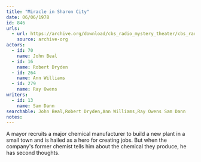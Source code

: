 ```yaml
---
title: "Miracle in Sharon City"
date: 06/06/1978
id: 846
urls: 
  - url: https://archive.org/download/cbs_radio_mystery_theater/cbs_radio_mystery_theater-0801-0850.zip/cbs_radio_mystery_theater-0801-0850%2Fcbsrmt_0846_miracle_in_sharon_city.mp3
    source: archive-org
actors:  
  - id: 70
    name: John Beal  
  - id: 16
    name: Robert Dryden  
  - id: 264
    name: Ann Williams  
  - id: 279
    name: Ray Owens
writers:  
  - id: 13
    name: Sam Dann
searchable: John Beal,Robert Dryden,Ann Williams,Ray Owens Sam Dann
notes:  
---
```

A mayor recruits a major chemical manufacturer to build a new plant in a small town and is hailed as a hero for creating jobs. But when the company's former chemist tells him about the chemical they produce, he has second thoughts.
